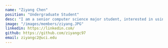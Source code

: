 ```yaml
---
name: "Ziyang Chen"
position: "Undergraduate Student"
desc: "I am a senior computer science major student, interested in using machine learning to solve problems. I have experience with text classfication and image classification."
image: "/images/members/ziyang.JPG"
linkedin: https://linkedin.com/
github: https://github.com/ziyangc97
email: ziyangc2@uci.edu
---
```

